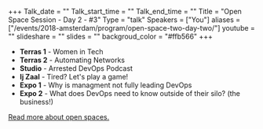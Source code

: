 +++
Talk_date = ""
Talk_start_time = ""
Talk_end_time = ""
Title = "Open Space Session - Day 2 - #3"
Type = "talk"
Speakers = ["You"]
aliases = ["/events/2018-amsterdam/program/open-space-two-day-two/"]
youtube = ""
slideshare = ""
slides = ""
backgroud_color = "#ffb566"
+++

<ul>
<li><b>Terras 1</b> - Women in Tech</li>
<li><b>Terras 2</b> - Automating Networks</li>
<li><b>Studio</b> - Arrested DevOps Podcast</li>
<li><b>Ij Zaal</b> - Tired?  Let's play a game!</li>
<li><b>Expo 1</b> - Why is managment not fully leading DevOps</li>
<li><b>Expo 2</b> - What does DevOps need to know outside of their silo?  (the business!)</li>
</ul>

<a href="https://www.devopsdays.org/open-space-format/">Read more about open spaces.</a>